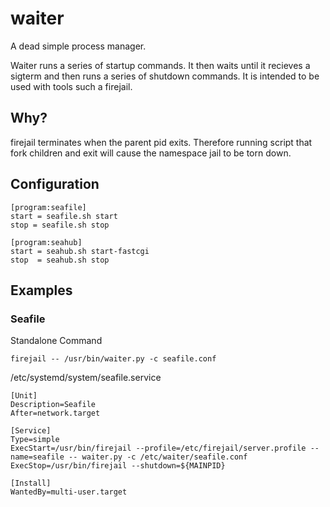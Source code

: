 # waiter

A dead simple process manager.

Waiter runs a series of startup commands. It then waits until it recieves a
sigterm and then runs a series of shutdown commands. It is intended to be used
with tools such a firejail.

## Why?

firejail terminates when the parent pid exits. Therefore running script that
fork children and exit will cause the namespace jail to be torn down.

## Configuration

```
[program:seafile]
start = seafile.sh start
stop = seafile.sh stop

[program:seahub]
start = seahub.sh start-fastcgi
stop  = seahub.sh stop
```

## Examples
### Seafile

Standalone Command
```
firejail -- /usr/bin/waiter.py -c seafile.conf
```

/etc/systemd/system/seafile.service
```
[Unit]
Description=Seafile
After=network.target

[Service]
Type=simple
ExecStart=/usr/bin/firejail --profile=/etc/firejail/server.profile --name=seafile -- waiter.py -c /etc/waiter/seafile.conf
ExecStop=/usr/bin/firejail --shutdown=${MAINPID}

[Install]
WantedBy=multi-user.target
```
